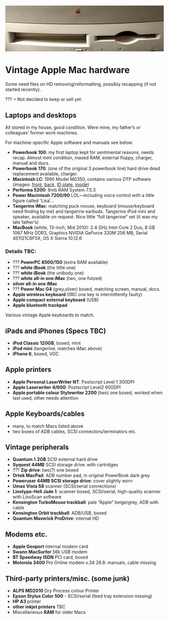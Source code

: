 ![Vintage Apple Mac](apple-logo-performa5200.png)

# Vintage Apple Mac hardware

Some need files on HD removing/reformatting, possibly recapping (if not started recently).

??? = Not decided to keep or sell yet.

## Laptops and desktops

All stored in my house, good condition. Were mine, my father’s or colleagues’ former work machines.

For machine-specific Apple software and manuals see below.

- **Powerbook 100**: my first laptop kept for sentimental reasons, needs recap. Almost mint condition, maxed RAM, external floppy, charger, manual and docs.
- **Powerbook 170**: (one of the original 3 powerbook line) hard drive dead replacement available, charger.
- **Macintosh LC**: 1990 Model M0350, contains various DTP software (images: [front](vintage-apple-images/vintage-apple-hardware/macintosh-lc/macintosh-lc-01.jpg), [back](vintage-apple-images/vintage-apple-hardware/macintosh-lc/macintosh-lc-02.jpg), [ID plate](vintage-apple-images/vintage-apple-hardware/macintosh-lc/macintosh-lc-03.jpg), [inside](vintage-apple-images/vintage-apple-hardware/macintosh-lc/macintosh-lc-04.jpg))
- **Performa 5200**: 8mb RAM System 7.5.3
- **Power Macintosh 7200/90** LOL—including voice control with a little figure called 'Lisa’…
- **Tangerine iMac**: matching puck mouse, keyboard (mouse/keyboard need finding by me) and tangerine earbuds. Tangerine iPod mini and speaker, available on request. Nice little “full tangerine” set (it was my late father’s)
- **MacBook** (white, 13-inch, Mid 2010): 2.4 GHz Intel Core 2 Duo, 8 GB 1067 MHz DDR3, Graphics NVIDIA GeForce 320M 256 MB, Serial 451121C8F5X, OS X Sierra 10.12.6

### Details TBC:

- ??? **PowerPC 8500/150** (extra RAM available)
- ??? **white iBook** (the little one)
- ??? **white iBook** (the unibody one)
- ??? **white all-in one iMac** (two, one futzed)
- **silver all-in one iMac**
- ??? **Power Mac G4** (grey,silver) boxed, matching screen, manual, docs.
- **Apple wireless keyboard** (IIRC one key is intermittently faulty)
- **Apple compact external keyboard** (USB)
- **Apple bluetooth trackpad**

Various vintage Apple keyboards to match.

## iPads and iPhones (Specs TBC)

- **iPod Classic 120GB**, boxed, mint
- **iPod mini** (tangerine, matches iMac above)
- **iPhone 6**, boxed, VGC

## Apple printers

- **Apple Personal LaserWriter NT**: Postscript Level 1 300DPI
- **Apple Laserwriter 4/600**: Postscript Level2 600DPI
- **Apple portable colour Stylewriter 2200** (two) one boxed, worked when last used, other needs attention

## Apple Keyboards/cables

- many, to match Macs listed above
- two boxes of ADB cables, SCSI connectors/terminators etc.

## Vintage peripherals

- **Quantum 1.2GB** SCSI external hard drive
- **Syquest 44MB** SCSI storage drive: with cartridges
- ??? **Zip drive**: two(?) one boxed
- **Ortek MacPad**: ADB number pad, in original PowerBook dark grey
- **Poweruser 44MB SCSI storage drive**: cover slightly worn
- **Umax Vista S8** scanner (SCSI/serial connections)
- **Linotype-Hell Jade 1**: scanner boxed, SCSI/serial, high-quality scanner with LinoScan software
- **Kensington TurboMouse trackball**: pale “Apple” beige/grey, ADB with cable
- **Kensington Orbit trackball**: ADB/USB, boxed
- **Quantum Maverick ProDrive**: internal HD

## Modems etc.

- **Apple Geoport** internal modem card
- **Swann MacSurfer** 56k USB modem
- **BT Speedway ISDN** PCI card, boxed
- **Motorola 3400** Pro Online modem v.34 28.8: manuals, cable missing

## Third-party printers/misc. (some junk)

- **ALPS MD2010** Dry Process colour Printer
- **Epson Stylus Color 500** - SCSI/serial (feed tray extension missing)
- **HP A3** printer
- **other inkjet printers** TBC
- Miscellaneous **RAM** for older Macs

